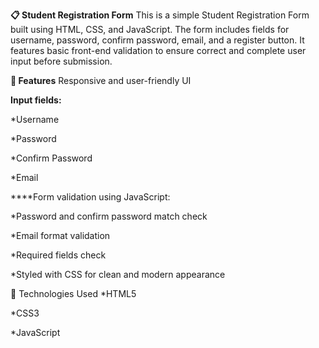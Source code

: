 **📋 Student Registration Form**
This is a simple Student Registration Form built using HTML, CSS, and JavaScript. The form includes fields for username, password, confirm password, email, and a register button. It features basic front-end validation to ensure correct and complete user input before submission.

**🔧 Features**
Responsive and user-friendly UI

**Input fields:**

*Username

*Password

*Confirm Password

*Email

****Form validation using JavaScript:

*Password and confirm password match check

*Email format validation

*Required fields check

*Styled with CSS for clean and modern appearance

🚀 Technologies Used
*HTML5

*CSS3

*JavaScript
